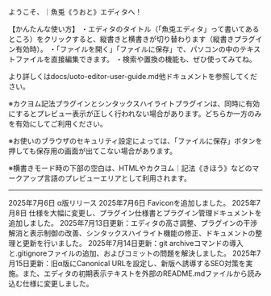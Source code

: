 ようこそ、｜魚兎《うおと》エディタへ！

【かんたんな使い方】
・エディタのタイトル（「魚兎エディタ」って書いてあるところ）をクリックすると、縦書きと横書きが切り替わります（縦書きプラグイン有効時）。
・「ファイルを開く」「ファイルに保存」で、パソコンの中のテキストファイルを直接編集できます。
・検索や置換の機能も、ぜひ使ってみてね。

より詳しくはdocs/uoto-editor-user-guide.md他ドキュメントを参照してください。

※カクヨム記法プラグインとシンタックスハイライトプラグインは、同時に有効にするとプレビュー表示が正しく行われない場合があります。どちらか一方のみを有効にしてご利用ください。

※お使いのブラウザのセキュリティ設定によっては、「ファイルに保存」ボタンを押しても保存用の画面が出てこない場合があります。

※横書きモード時の下部の空白は、HTMLやカクヨム｜記法《きほう》などのマークアップ言語のプレビューエリアとして利用されます。

---
2025年7月6日 α版リリース
2025年7月6日 Faviconを追加しました。
2025年7月8日 仕様を大幅に変更し、プラグイン仕様書とプラグイン管理ドキュメントを追加しました。
2025年7月13日更新：エディタの高さ調整、プラグインの干渉解消と表示制御の改善、シンタックスハイライト機能の修正、ドキュメントの整理と更新を行いました。
2025年7月14日更新：git archiveコマンドの導入と.gitignoreファイルの追加、およびコミットの問題を解決しました。
2025年7月15日更新：旧α版にCanonical URLを設定し、新版へ誘導するSEO対策を実施。また、エディタの初期表示テキストを外部のREADME.mdファイルから読み込む仕様に変更しました。